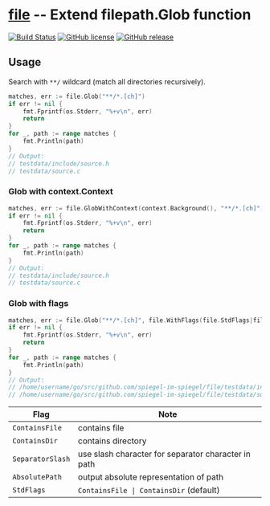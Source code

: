 # [file] -- Extend filepath.Glob function

[![Build Status](https://travis-ci.org/spiegel-im-spiegel/file.svg?branch=master)](https://travis-ci.org/spiegel-im-spiegel/file)
[![GitHub license](http://img.shields.io/badge/license-MIT-blue.svg)](https://raw.githubusercontent.com/spiegel-im-spiegel/file/master/LICENSE)
[![GitHub release](http://img.shields.io/github/release/spiegel-im-spiegel/file.svg)](https://github.com/spiegel-im-spiegel/file/releases/latest)

## Usage

Search with `**/` wildcard (match all directories recursively).

```go
matches, err := file.Glob("**/*.[ch]")
if err != nil {
    fmt.Fprintf(os.Stderr, "%+v\n", err)
    return
}
for _, path := range matches {
    fmt.Println(path)
}
// Output:
// testdata/include/source.h
// testdata/source.c
```

### Glob with context.Context

```go
matches, err := file.GlobWithContext(context.Background(), "**/*.[ch]")
if err != nil {
    fmt.Fprintf(os.Stderr, "%+v\n", err)
    return
}
for _, path := range matches {
    fmt.Println(path)
}
// Output:
// testdata/include/source.h
// testdata/source.c
```

### Glob with flags

```go
matches, err := file.Glob("**/*.[ch]", file.WithFlags(file.StdFlags|file.AbsolutePath))
if err != nil {
    fmt.Fprintf(os.Stderr, "%+v\n", err)
    return
}
for _, path := range matches {
    fmt.Println(path)
}
// Output:
// /home/username/go/src/github.com/spiegel-im-spiegel/file/testdata/include/source.h
// /home/username/go/src/github.com/spiegel-im-spiegel/file/testdata/source.c
```

| Flag             | Note                                                |
| ---------------- | --------------------------------------------------- |
| `ContainsFile`   | contains file                                       |
| `ContainsDir`    | contains directory                                  |
| `SeparatorSlash` | use slash character for separator character in path |
| `AbsolutePath`   | output absolute representation of path              |
| `StdFlags`       | `ContainsFile \| ContainsDir` (default)             |

[file]: https://github.com/spiegel-im-spiegel/file "spiegel-im-spiegel/file: Extend filepath.Glob function"
